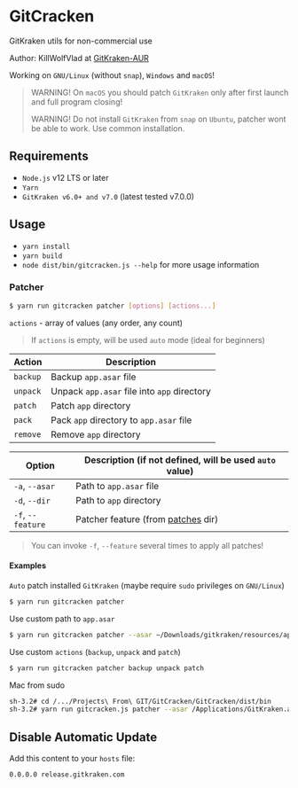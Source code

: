 # GitCracken

GitKraken utils for non-commercial use

Author: KillWolfVlad at [GitKraken-AUR](https://github.com/KillWolfVlad/GitKraken-AUR)

Working on `GNU/Linux` (without `snap`), `Windows` and `macOS`!

> WARNING! On `macOS` you should patch `GitKraken` only after first launch and full program closing!
>
> WARNING! Do not install `GitKraken` from `snap` on `Ubuntu`, patcher wont be able to work. Use common installation.

## Requirements

- `Node.js` v12 LTS or later
- `Yarn`
- `GitKraken v6.0+ and v7.0` (latest tested v7.0.0)

## Usage

- `yarn install`
- `yarn build`
- `node dist/bin/gitcracken.js --help` for more usage information

### Patcher

```bash
$ yarn run gitcracken patcher [options] [actions...]
```

`actions` - array of values (any order, any count)

> If `actions` is empty, will be used `auto` mode (ideal for beginners)

| Action   | Description                                 |
|----------|---------------------------------------------|
| `backup` | Backup `app.asar` file                      |
| `unpack` | Unpack `app.asar` file into `app` directory |
| `patch`  | Patch `app` directory                       |
| `pack`   | Pack `app` directory to `app.asar` file     |
| `remove` | Remove `app` directory                      |

| Option            | Description (if not defined, will be used `auto` value) |
|-------------------|---------------------------------------------------------|
| `-a`, `--asar`    | Path to `app.asar` file                                 |
| `-d`, `--dir`     | Path to `app` directory                                 |
| `-f`, `--feature` | Patcher feature (from [patches](patches) dir)           |

> You can invoke `-f`, `--feature` several times to apply all patches!

#### Examples

`Auto` patch installed `GitKraken` (maybe require `sudo` privileges on `GNU/Linux`)

```bash
$ yarn run gitcracken patcher
```

Use custom path to `app.asar`

```bash
$ yarn run gitcracken patcher --asar ~/Downloads/gitkraken/resources/app.asar
```

Use custom `actions` (`backup`, `unpack` and `patch`)

```bash
$ yarn run gitcracken patcher backup unpack patch
```

Mac from sudo

```bash
sh-3.2# cd /.../Projects\ From\ GIT/GitCracken/GitCracken/dist/bin
sh-3.2# yarn run gitcracken.js patcher --asar /Applications/GitKraken.app/Contents/Resources/app.asar
```

## Disable Automatic Update

Add this content to your `hosts` file:

```text
0.0.0.0 release.gitkraken.com
```
